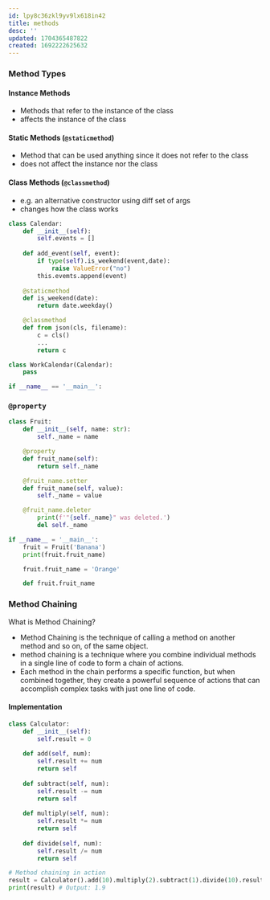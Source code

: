 ```yaml
---
id: lpy8c36zkl9yv9lx618in42
title: methods
desc: ''
updated: 1704365487822
created: 1692222625632
---
```


### Method Types
#### Instance Methods

- Methods that refer to the instance of the class
- affects the instance of the class

#### Static Methods (`@staticmethod`)

- Method that can be used anything since it does not refer to the class
- does not affect the instance nor the class

#### Class Methods (`@classmethod`)

- e.g. an alternative constructor using diff set of args
- changes how the class works

```py
class Calendar:
    def __init__(self):
        self.events = []
    
    def add_event(self, event):
        if type(self).is_weekend(event,date):
            raise ValueError("no")
        this.evemts.append(event)
    
    @staticmethod
    def is_weekend(date):
        return date.weekday()

    @classmethod
    def from json(cls, filename):
        c = cls()
        ...
        return c

class WorkCalendar(Calendar):
    pass

if __name__ == '__main__':


```

### `@property`

``` py
class Fruit:
    def __init__(self, name: str):
        self._name = name

    @property
    def fruit_name(self):
        return self._name

    @fruit_name.setter
    def fruit_name(self, value):
        self._name = value

    @fruit_name.deleter
        print(f'"{self._name}" was deleted.')
        del self._name

if __name__ = '__main__':
    fruit = Fruit('Banana')
    print(fruit.fruit_name)

    fruit.fruit_name = 'Orange'

    def fruit.fruit_name

```

### Method Chaining
What is Method Chaining?
- Method Chaining is the technique of calling a method on another method and so on, of the same object. 
- method chaining is a technique where you combine individual methods in a single line of code to form a chain of actions. 
- Each method in the chain performs a specific function, but when combined together, they create a powerful sequence of actions that can accomplish complex tasks with just one line of code.

#### Implementation

``` py
class Calculator:
    def __init__(self):
        self.result = 0
        
    def add(self, num):
        self.result += num
        return self
    
    def subtract(self, num):
        self.result -= num
        return self
    
    def multiply(self, num):
        self.result *= num
        return self
    
    def divide(self, num):
        self.result /= num
        return self

# Method chaining in action
result = Calculator().add(10).multiply(2).subtract(1).divide(10).result
print(result) # Output: 1.9        
```